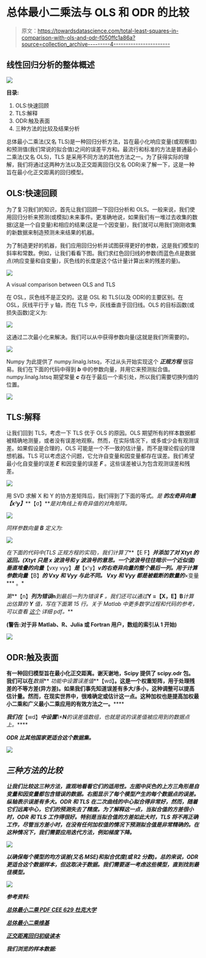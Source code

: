 # 总体最小二乘法与 OLS 和 ODR 的比较

> 原文：<https://towardsdatascience.com/total-least-squares-in-comparison-with-ols-and-odr-f050ffc1a86a?source=collection_archive---------4----------------------->

## 线性回归分析的整体概述

![](img/7f7f5ce6d030475b7d3c8326f641ae6c.png)

**目录:**

1.  OLS:快速回顾
2.  TLS:解释
3.  ODR:触及表面
4.  三种方法的比较及结果分析

总体最小二乘法(又名 TLS)是一种回归分析方法，旨在最小化响应变量(或观察值)和预测值(我们常说的拟合值)之间的误差平方和。最流行和标准的方法是普通最小二乘法(又名 OLS)，TLS 是采用不同方法的其他方法之一。为了获得实际的理解，我们将通过这两种方法以及正交距离回归(又名 ODR)来了解一下，这是一种旨在最小化正交距离的回归模型。

## OLS:快速回顾

为了复习我们的知识，首先让我们回顾一下回归分析和 OLS。一般来说，我们使用回归分析来预测(或模拟)未来事件。更准确地说，如果我们有一堆过去收集的数据(这是一个自变量)和相应的结果(这是一个因变量)，我们就可以用我们刚刚收集的新数据来制造预测未来结果的机器。

为了制造更好的机器，我们应用回归分析并试图获得更好的参数，这是我们模型的斜率和常数。例如，让我们看看下图。我们求红色回归线的参数(而蓝色点是数据点(响应变量和自变量)，灰色线的长度是这个估计量计算出来的残差的量)。

![](img/96c6809d91edc8261048a73fc91b5271.png)

A visual comparison between OLS and TLS

在 OSL，灰色线不是正交的。这是 OSL 和 TLS(以及 ODR)的主要区别。在 OSL，灰线平行于 y 轴，而在 TLS 中，灰线垂直于回归线。OLS 的目标函数(或损失函数)定义为:

![](img/d6cf2e73f1ff2405b2035c7aaa28d89f.png)

这通过二次最小化来解决。我们可以从中获得参数向量(这就是我们所需要的)。

![](img/5911b9b28db1f186bb524387f1625373.png)

Numpy 为此提供了 numpy.linalg.lstsq，不过从头开始实现这个 ***正规方程*** 很容易。我们在下面的代码中得到 ***b*** 中的参数向量，并用它来预测拟合值。numpy.linalg.lstsq 期望常量 ***c*** 存在于最后一个索引处，所以我们需要切换列值的位置。

![](img/95bad6968d10320847361081c58e1768.png)

## TLS:解释

让我们回到 TLS，考虑一下 TLS 优于 OLS 的原因。OLS 期望所有的样本数据都被精确地测量，或者没有误差地观察。然而，在实际情况下，或多或少会有观测误差。如果假设是合理的，OLS 可能是一个不一致的估计量，而不是理论假设的理想机器。TLS 可以考虑这个问题，它允许自变量和因变量都存在误差。我们希望最小化自变量的误差 ***E*** 和因变量的误差 ***F*** 。这些误差被认为包含观测误差和残差。

![](img/0aea92114ea91c4ad7050b7f11062620.png)

用 SVD 求解 X 和 Y 的协方差矩阵后，我们得到了下面的等式。*是 ***的左奇异向量【xᵀy】******【σ】***是对角线上有奇异值的对角矩阵。*

*![](img/374e35754ff2d7e156b8b694382825e5.png)*

*同样参数向量 ***B*** 定义为:*

*![](img/df29a136f7910b3e6d8b2b5c5246dbe4.png)*

*在下面的代码中(TLS 正规方程的实现)，我们计算了***【E F】***并添加了对 ***Xtyt*** 的返回。(Xtyt 只是 x 波浪号和 y 波浪号的意思。一个波浪号往往暗示一个近似值)垂直堆叠的向量***【vxy vyy】***是***【xᵀy】******v***的右奇异向量的整个最后一列。用于计算参数向量***【B】***的 ***Vxy*** 和 ***Vyy*** 与此不同。 ***Vxy*** 和 ***Vyy*** 都是被截断的数量的***×变量*** 。*

*第***【n】***列为错误*****n***到最后一列为错误 ***F*** 。我们还可以通过***Y =【X，E】B***计算出估算的 ***Y*** 值，写在下面第 15 行。关于 Matlab 中更多数学过程和代码的参考，可以查看 [*这个*](http://people.duke.edu/~hpgavin/SystemID/CourseNotes/TotalLeastSquares.pdf) 详细 pdf。***

**(**警告**:对于非 Matlab、R、Julia 或 Fortran 用户，数组的索引从 1 开始)**

**![](img/8ecfe526a4196402218147733221d8c6.png)**

## **ODR:触及表面**

**有一种回归模型旨在最小化正交距离。谢天谢地，Scipy 提供了 scipy.odr 包。我们可以在***数据*** *功能中设置误差值***【wd】**。这是一个权重矩阵，用于处理残差的不等方差(异方差)。如果我们事先知道误差有多大/多小，这种调整可以提高估计量。然而，在现实世界中，很难确定或估计这一点。这种加权也是提高加权最小二乘和广义最小二乘应用的有效方法之一。******

***我们在***【wd】***中设置***1×******N***的误差值数组，也就是说*的误差值被应用到*的数据点上。*****

***ODR 比其他国家更适合这个数据集。***

***![](img/0ca7113d7ceaa0a2ef35a1329c089ec8.png)***

## ***三种方法的比较***

***让我们比较这三种方法，直观地看看它们的适用性。左图中灰色的上方三角形是自变量和因变量都包含错误的数据。右图显示了每个模型产生的每个数据点的误差。纵轴表示误差有多大。ODR 和 TLS 在二次曲线的中心拟合得非常好，然而，随着它们远离中心，它们的预测失去了精度。为了解释这一点，当拟合值的方差很小时，ODR 和 TLS 工作得很好。特别是当拟合值的方差如此大时，TLS 将不再正确工作，尽管当方差小时，在没有任何加权值的情况下预测拟合值是非常精确的。在这种情况下，我们需要应用迭代方法，例如梯度下降。***

***![](img/6a29032a054e77c15a8693cae2e05bc9.png)***

***以确保每个模型的均方误差(又名 MSE)和拟合优度(或 R2 分数)。总的来说，ODR 更适合这个数据样本，但这取决于数据。我们需要逐一考虑这些模型，直到找到最佳模型。***

***![](img/6514345f700aef155f834f81756756bd.png)***

***参考资料:***

***[总体最小二乘 PDF CEE 629 杜克大学](http://people.duke.edu/~hpgavin/SystemID/CourseNotes/TotalLeastSquares.pdf)***

***[总体最小二乘维基](https://en.wikipedia.org/wiki/Total_least_squares)***

***[正交距离回归初级读本](https://wormlabcaltech.github.io/mprsq/stats_tutorial/ODR.html)***

***我们浏览的样本数据:***